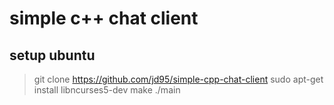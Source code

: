 # simple c++ chat client

## setup ubuntu 

> git clone https://github.com/jd95/simple-cpp-chat-client
> sudo apt-get install libncurses5-dev
> make
> ./main
